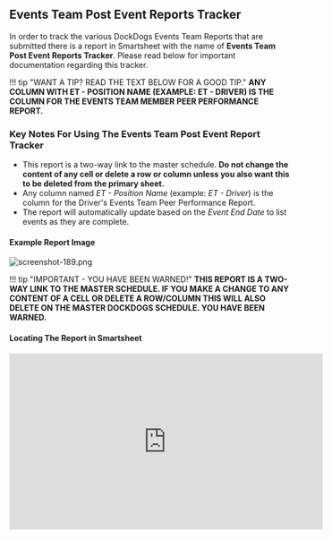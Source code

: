 ## Events Team Post Event Reports Tracker

In order to track the various DockDogs Events Team Reports that are submitted there is a report in Smartsheet with the name of **Events Team Post Event Reports Tracker**. Please read below for important documentation regarding this tracker.

!!! tip "WANT A TIP? READ THE TEXT BELOW FOR A GOOD TIP."
    __**ANY COLUMN WITH ET - POSITION NAME (EXAMPLE: ET - DRIVER) IS THE COLUMN FOR THE EVENTS TEAM MEMBER PEER PERFORMANCE REPORT.**__

### Key Notes For Using The Events Team Post Event Report Tracker

* This report is a two-way link to the master schedule. **Do not change the content of any cell or delete a row or column unless you also want this to be deleted from the primary sheet.** 
* Any column named _ET - Position Name_ (example: _ET - Driver_) is the column for the Driver's Events Team Peer Performance Report.
* The report will automatically update based on the _Event End Date_ to list events as they are complete.


#### Example Report Image
![screenshot-189.png](https://bitbucket.org/repo/G9MKob/images/1419016007-screenshot-189.png)

!!! tip "IMPORTANT - YOU HAVE BEEN WARNED!"
    __**THIS REPORT IS A TWO-WAY LINK TO THE MASTER SCHEDULE. IF YOU MAKE A CHANGE TO ANY CONTENT OF A CELL OR DELETE A ROW/COLUMN THIS WILL ALSO DELETE ON THE MASTER DOCKDOGS SCHEDULE. YOU HAVE BEEN WARNED.**__


#### Locating The Report in Smartsheet

<iframe width="560" height="315" src="https://www.youtube.com/embed/4bSOvNRmiD0?rel=0" frameborder="0" allowfullscreen></iframe>